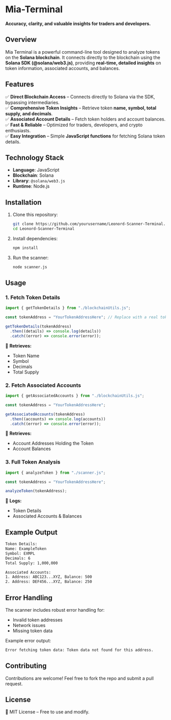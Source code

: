 # **Mia-Terminal**  

**Accuracy, clarity, and valuable insights for traders and developers.**  

## **Overview**  

Mia Terminal is a powerful command-line tool designed to analyze tokens on the **Solana blockchain**. It connects directly to the blockchain using the **Solana SDK (@solana/web3.js)**, providing **real-time, detailed insights** on token information, associated accounts, and balances.

## **Features**  

✅ **Direct Blockchain Access** – Connects directly to Solana via the SDK, bypassing intermediaries.  
✅ **Comprehensive Token Insights** – Retrieve token **name, symbol, total supply, and decimals**.  
✅ **Associated Account Details** – Fetch token holders and account balances.  
✅ **Fast & Reliable** – Optimized for traders, developers, and crypto enthusiasts.  
✅ **Easy Integration** – Simple **JavaScript functions** for fetching Solana token details.

## **Technology Stack**  

- **Language**: JavaScript  
- **Blockchain**: Solana  
- **Library**: `@solana/web3.js`  
- **Runtime**: Node.js  

## **Installation**  

1. Clone this repository:  
   ```bash
   git clone https://github.com/yourusername/Leonord-Scanner-Terminal.git
   cd Leonord-Scanner-Terminal
   ```
2. Install dependencies:  
   ```bash
   npm install
   ```
3. Run the scanner:  
   ```bash
   node scanner.js
   ```

## **Usage**  

### **1. Fetch Token Details**
```javascript
import { getTokenDetails } from "./blockchainUtils.js";

const tokenAddress = "YourTokenAddressHere"; // Replace with a real token address

getTokenDetails(tokenAddress)
  .then((details) => console.log(details))
  .catch((error) => console.error(error));
```
📌 **Retrieves:**  
- Token Name  
- Symbol  
- Decimals  
- Total Supply  

### **2. Fetch Associated Accounts**  
```javascript
import { getAssociatedAccounts } from "./blockchainUtils.js";

const tokenAddress = "YourTokenAddressHere";

getAssociatedAccounts(tokenAddress)
  .then((accounts) => console.log(accounts))
  .catch((error) => console.error(error));
```
📌 **Retrieves:**  
- Account Addresses Holding the Token  
- Account Balances  

### **3. Full Token Analysis**  
```javascript
import { analyzeToken } from "./scanner.js";

const tokenAddress = "YourTokenAddressHere";

analyzeToken(tokenAddress);
```
📌 **Logs:**  
- Token Details  
- Associated Accounts & Balances  

## **Example Output**  
```bash
Token Details:
Name: ExampleToken
Symbol: EXMPL
Decimals: 6
Total Supply: 1,000,000

Associated Accounts:
1. Address: ABC123...XYZ, Balance: 500
2. Address: DEF456...XYZ, Balance: 250
```

## **Error Handling**  
The scanner includes robust error handling for:  
- Invalid token addresses  
- Network issues  
- Missing token data  

Example error output:  
```bash
Error fetching token data: Token data not found for this address.
```

## **Contributing**  
Contributions are welcome! Feel free to fork the repo and submit a pull request.

## **License**  
📜 MIT License – Free to use and modify.  
